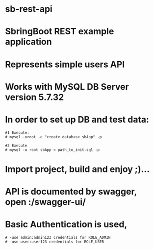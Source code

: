 # sb-rest-api
# SbringBoot REST example application
# Represents simple users API

# Works with MySQL DB Server version	5.7.32
  # In order to set up DB and test data:
    #1 Execute:
    # mysql -uroot -e "create database sbApp" -p
  
    #2 Execute
    # mysql -u root sbApp < path_to_init.sql -p

# Import project, build and enjoy ;)...

# API is documented by swagger, open <host>:<port>/swagger-ui/
  # Basic Authentication is used,
    # -use admin:admin123 credentials for ROLE_ADMIN
    # -use user:user123 credentials for ROLE_USER
